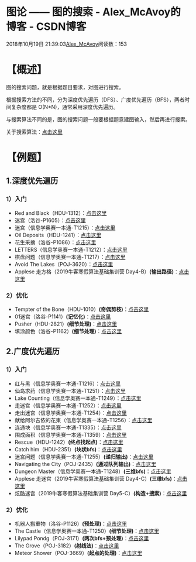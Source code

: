 # 图论 —— 图的搜索 - Alex_McAvoy的博客 - CSDN博客





2018年10月19日 21:39:03[Alex_McAvoy](https://me.csdn.net/u011815404)阅读数：153








# 【概述】

图的搜索问题，就是根据题目要求，对图进行搜索。

根据搜索方法的不同，分为深度优先遍历（DFS）、广度优先遍历（BFS），两者时间复杂度都是 O(N*N)，通常采用深度优先遍历。

与搜索算法不同的是，图的搜索问题一般要根据题意建图输入，然后再进行搜索。

关于搜索算法：[点击这里](https://blog.csdn.net/u011815404/article/details/79582441)

# 【例题】

## 1.深度优先遍历

### 1）入门
- Red and Black（HDU-1312）：[点击这里](https://blog.csdn.net/u011815404/article/details/79588121)
- 迷宫（洛谷-P1605）：[点击这里](https://blog.csdn.net/u011815404/article/details/79998292)
- 迷宫（信息学奥赛一本通-T1215）：[点击这里](https://blog.csdn.net/u011815404/article/details/80282629)
- Oil Deposits（HDU-1241）：[点击这里](https://blog.csdn.net/u011815404/article/details/79581737)
- 花生采摘（洛谷-P1086）：[点击这里](https://blog.csdn.net/u011815404/article/details/79810887)
- LETTERS（信息学奥赛一本通-T1212）：[点击这里](https://blog.csdn.net/u011815404/article/details/80282522)
- 棋盘问题（信息学奥赛一本通-T1217）：[点击这里](https://blog.csdn.net/u011815404/article/details/80282634)
- Avoid The Lakes（POJ-3620）：[点击这里](https://blog.csdn.net/u011815404/article/details/80544587)
- Applese 走方格（2019牛客寒假算法基础集训营 Day4-B）**(输出路径)**：[点击这里](https://blog.csdn.net/u011815404/article/details/86749490)

### 2）优化
- Tempter of the Bone（HDU-1010）**(奇偶剪枝)**：[点击这里](https://blog.csdn.net/u011815404/article/details/79616027)
- 01迷宫（洛谷-P1141）**(记忆化)**：[点击这里](https://blog.csdn.net/u011815404/article/details/80300024)
- Pusher（HDU-2821）**(细节处理)**：[点击这里](https://blog.csdn.net/u011815404/article/details/79616125)
- 填涂颜色（洛谷-P1162）**(细节处理)**：[点击这里](https://blog.csdn.net/u011815404/article/details/80300027)

## 2.广度优先遍历

### 1）入门
- 红与黑（信息学奥赛一本通-T1216）：[点击这里](https://blog.csdn.net/u011815404/article/details/80282632)
- 仙岛求药（信息学奥赛一本通-T1251）：[点击这里](https://blog.csdn.net/u011815404/article/details/80460803)
- Lake Counting（信息学奥赛一本通-T1249）：[点击这里](https://blog.csdn.net/u011815404/article/details/80460804)
- 走迷宫（信息学奥赛一本通-T1252）：[点击这里](https://blog.csdn.net/u011815404/article/details/80488205)
- 走出迷宫（信息学奥赛一本通-T1254）：[点击这里](https://blog.csdn.net/u011815404/article/details/80488215)
- 献给阿尔吉侬的花束（信息学奥赛一本通-T1256）：[点击这里](https://blog.csdn.net/u011815404/article/details/80488213)
- 连通块（信息学奥赛一本通-T1335）：[点击这里](https://blog.csdn.net/u011815404/article/details/80628907)
- 围成面积（信息学奥赛一本通-T1359）：[点击这里](https://blog.csdn.net/u011815404/article/details/80629041)
- Rescue（HDU-1242）**(终点找起点)**：[点击这里](https://blog.csdn.net/u011815404/article/details/79598688)
- Catch him（HDU-2351）**(块状bfs)**：[点击这里](https://blog.csdn.net/u011815404/article/details/79581744)
- 迷宫问题（信息学奥赛一本通-T1255）**(递归输出)**：[点击这里](https://blog.csdn.net/u011815404/article/details/80488214)
- Navigating the City（POJ-2435）**(通过队列输出)**：[点击这里](https://blog.csdn.net/u011815404/article/details/81194568)
- Dungeon Master（信息学奥赛一本通-T1248）**(三维bfs)**：[点击这里](https://blog.csdn.net/u011815404/article/details/80460806)
- Applese 走迷宫（2019牛客寒假算法基础集训营 Day4-C）**(三维bfs)**：[点击这里](https://blog.csdn.net/u011815404/article/details/86749778)
- 炫酷迷宫（2019牛客寒假算法基础集训营 Day5-C）**(构造+搜索)**：[点击这里](https://blog.csdn.net/u011815404/article/details/86763163)

### 2）优化
- 机器人搬重物（洛谷-P1126）**(预处理)**：[点击这里](https://blog.csdn.net/u011815404/article/details/80300113)
- The Castle（信息学奥赛一本通-T1250）**(细节处理)**：[点击这里](https://blog.csdn.net/u011815404/article/details/80460805)
- Lilypad Pondg（POJ-3171）**(两次bfs+预处理)**：[点击这里](https://blog.csdn.net/u011815404/article/details/80834769)
- The Grove（POJ-3182）**(射线法)**：[点击这里](https://blog.csdn.net/u011815404/article/details/81124104)
- Meteor Shower（POJ-3669）**(起点的处理)**：[点击这里](https://blog.csdn.net/u011815404/article/details/80616852)



